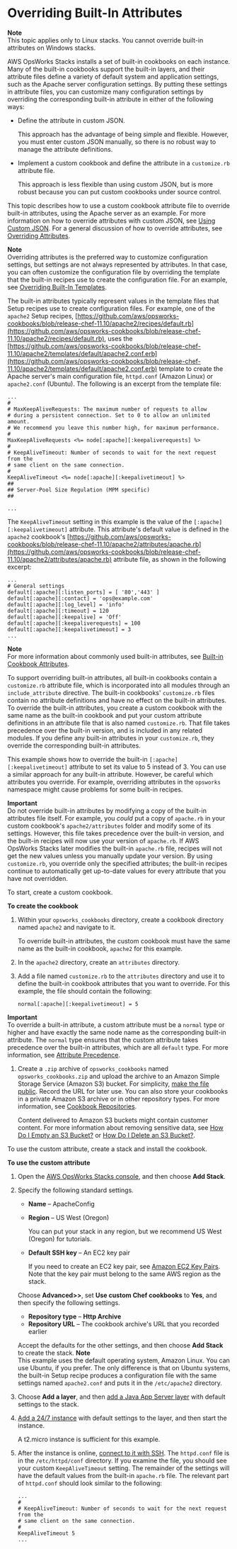 # Overriding Built\-In Attributes<a name="cookbooks-101-opsworks-attributes"></a>

**Note**  
This topic applies only to Linux stacks\. You cannot override built\-in attributes on Windows stacks\.

AWS OpsWorks Stacks installs a set of built\-in cookbooks on each instance\. Many of the built\-in cookbooks support the built\-in layers, and their attribute files define a variety of default system and application settings, such as the Apache server configuration settings\. By putting these settings in attribute files, you can customize many configuration settings by overriding the corresponding built\-in attribute in either of the following ways:
+ Define the attribute in custom JSON\.

  This approach has the advantage of being simple and flexible\. However, you must enter custom JSON manually, so there is no robust way to manage the attribute definitions\.
+ Implement a custom cookbook and define the attribute in a `customize.rb` attribute file\.

  This approach is less flexible than using custom JSON, but is more robust because you can put custom cookbooks under source control\.

This topic describes how to use a custom cookbook attribute file to override built\-in attributes, using the Apache server as an example\. For more information on how to override attributes with custom JSON, see [Using Custom JSON](workingcookbook-json-override.md)\. For a general discussion of how to override attributes, see [Overriding Attributes](workingcookbook-attributes.md)\.

**Note**  
Overriding attributes is the preferred way to customize configuration settings, but settings are not always represented by attributes\. In that case, you can often customize the configuration file by overriding the template that the built\-in recipes use to create the configuration file\. For an example, see [Overriding Built\-In Templates](cookbooks-101-opsworks-templates.md)\.

The built\-in attributes typically represent values in the template files that Setup recipes use to create configuration files\. For example, one of the `apache2` Setup recipes, [https://github.com/aws/opsworks-cookbooks/blob/release-chef-11.10/apache2/recipes/default.rb](https://github.com/aws/opsworks-cookbooks/blob/release-chef-11.10/apache2/recipes/default.rb), uses the [https://github.com/aws/opsworks-cookbooks/blob/release-chef-11.10/apache2/templates/default/apache2.conf.erb](https://github.com/aws/opsworks-cookbooks/blob/release-chef-11.10/apache2/templates/default/apache2.conf.erb) template to create the Apache server's main configuration file, `httpd.conf` \(Amazon Linux\) or `apache2.conf` \(Ubuntu\)\. The following is an excerpt from the template file:

```
...
#
# MaxKeepAliveRequests: The maximum number of requests to allow
# during a persistent connection. Set to 0 to allow an unlimited amount.
# We recommend you leave this number high, for maximum performance.
#
MaxKeepAliveRequests <%= node[:apache][:keepaliverequests] %>
#
# KeepAliveTimeout: Number of seconds to wait for the next request from the
# same client on the same connection.
#
KeepAliveTimeout <%= node[:apache][:keepalivetimeout] %>
##
## Server-Pool Size Regulation (MPM specific)
##

...
```

The `KeepAliveTimeout` setting in this example is the value of the `[:apache][:keepalivetimeout]` attribute\. This attribute's default value is defined in the `apache2` cookbook's [https://github.com/aws/opsworks-cookbooks/blob/release-chef-11.10/apache2/attributes/apache.rb](https://github.com/aws/opsworks-cookbooks/blob/release-chef-11.10/apache2/attributes/apache.rb) attribute file, as shown in the following excerpt:

```
...
# General settings
default[:apache][:listen_ports] = [ '80','443' ]
default[:apache][:contact] = 'ops@example.com'
default[:apache][:log_level] = 'info'
default[:apache][:timeout] = 120
default[:apache][:keepalive] = 'Off'
default[:apache][:keepaliverequests] = 100
default[:apache][:keepalivetimeout] = 3
...
```

**Note**  
For more information about commonly used built\-in attributes, see [Built\-in Cookbook Attributes](attributes-recipes.md)\.

To support overriding built\-in attributes, all built\-in cookbooks contain a `customize.rb` attribute file, which is incorporated into all modules through an `include_attribute` directive\. The built\-in cookbooks' `customize.rb` files contain no attribute definitions and have no effect on the built\-in attributes\. To override the built\-in attributes, you create a custom cookbook with the same name as the built\-in cookbook and put your custom attribute definitions in an attribute file that is also named `customize.rb`\. That file takes precedence over the built\-in version, and is included in any related modules\. If you define any built\-in attributes in your `customize.rb`, they override the corresponding built\-in attributes\.

This example shows how to override the built\-in `[:apache][:keepalivetimeout]` attribute to set its value to 5 instead of 3\. You can use a similar approach for any built\-in attribute\. However, be careful which attributes you override\. For example, overriding attributes in the `opsworks` namespace might cause problems for some built\-in recipes\. 

**Important**  
Do not override built\-in attributes by modifying a copy of the built\-in attributes file itself\. For example, you *could* put a copy of `apache.rb` in your custom cookbook's `apache2/attributes` folder and modify some of its settings\. However, this file takes precedence over the built\-in version, and the built\-in recipes will now use your version of `apache.rb`\. If AWS OpsWorks Stacks later modifies the built\-in `apache.rb` file, recipes will not get the new values unless you manually update your version\. By using `customize.rb`, you override only the specified attributes; the built\-in recipes continue to automatically get up\-to\-date values for every attribute that you have not overridden\.

To start, create a custom cookbook\.

**To create the cookbook**

1. Within your `opsworks_cookbooks` directory, create a cookbook directory named `apache2` and navigate to it\.

   To override built\-in attributes, the custom cookbook must have the same name as the built\-in cookbook, `apache2` for this example\.

1. In the `apache2` directory, create an `attributes` directory\.

1. Add a file named `customize.rb` to the `attributes` directory and use it to define the built\-in cookbook attributes that you want to override\. For this example, the file should contain the following: 

   ```
   normal[:apache][:keepalivetimeout] = 5
   ```
**Important**  
To override a built\-in attribute, a custom attribute must be a `normal` type or higher and have exactly the same node name as the corresponding built\-in attribute\. The `normal` type ensures that the custom attribute takes precedence over the built\-in attributes, which are all `default` type\. For more information, see [Attribute Precedence](workingcookbook-attributes-precedence.md)\.

1. Create a `.zip` archive of `opsworks_cookbooks` named `opsworks_cookbooks.zip` and upload the archive to an Amazon Simple Storage Service \(Amazon S3\) bucket\. For simplicity, [make the file public](http://docs.aws.amazon.com/AmazonS3/latest/UG/EditingPermissionsonanObject.html)\. Record the URL for later use\. You can also store your cookbooks in a private Amazon S3 archive or in other repository types\. For more information, see [Cookbook Repositories](workingcookbook-installingcustom-repo.md)\.

   Content delivered to Amazon S3 buckets might contain customer content\. For more information about removing sensitive data, see [How Do I Empty an S3 Bucket?](https://docs.aws.amazon.com/AmazonS3/latest/user-guide/empty-bucket.html) or [How Do I Delete an S3 Bucket?](https://docs.aws.amazon.com/AmazonS3/latest/user-guide/delete-bucket.html)\.

To use the custom attribute, create a stack and install the cookbook\.

**To use the custom attribute**

1. Open the [AWS OpsWorks Stacks console](https://console.aws.amazon.com/opsworks/), and then choose **Add Stack**\.

1. Specify the following standard settings\.
   + **Name** – ApacheConfig
   + **Region** – US West \(Oregon\)

     You can put your stack in any region, but we recommend US West \(Oregon\) for tutorials\.
   + **Default SSH key** – An EC2 key pair

     If you need to create an EC2 key pair, see [Amazon EC2 Key Pairs](http://docs.aws.amazon.com/AWSEC2/latest/UserGuide/ec2-key-pairs.html)\. Note that the key pair must belong to the same AWS region as the stack\.

   Choose **Advanced>>**, set **Use custom Chef cookbooks** to **Yes**, and then specify the following settings\.
   + **Repository type** – **Http Archive**
   + **Repository URL** – The cookbook archive's URL that you recorded earlier

   Accept the defaults for the other settings, and then choose **Add Stack** to create the stack\.
**Note**  
This example uses the default operating system, Amazon Linux\. You can use Ubuntu, if you prefer\. The only difference is that on Ubuntu systems, the built\-in Setup recipe produces a configuration file with the same settings named `apache2.conf` and puts it in the `/etc/apache2` directory\. 

1. Choose **Add a layer**, and then [add a Java App Server layer](layers-java.md) with default settings to the stack\.

1. [Add a 24/7 instance](workinginstances-add.md) with default settings to the layer, and then start the instance\.

   A t2\.micro instance is sufficient for this example\.

1. After the instance is online, [connect to it with SSH](workinginstances-ssh.md)\. The `httpd.conf` file is in the `/etc/httpd/conf` directory\. If you examine the file, you should see your custom `KeepAliveTimeout` setting\. The remainder of the settings will have the default values from the built\-in `apache.rb` file\. The relevant part of `httpd.conf` should look similar to the following:

   ```
   ...
   #
   # KeepAliveTimeout: Number of seconds to wait for the next request from the
   # same client on the same connection.
   #
   KeepAliveTimeout 5
   ...
   ```